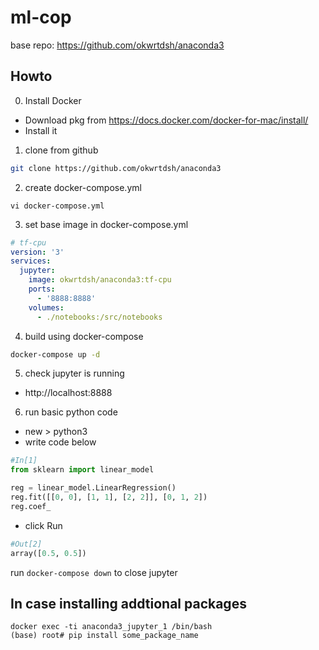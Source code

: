 # ml-cop
base repo: https://github.com/okwrtdsh/anaconda3

## Howto
0. Install Docker
- Download pkg from https://docs.docker.com/docker-for-mac/install/
- Install it

1. clone from github
```bash
git clone https://github.com/okwrtdsh/anaconda3
```
2. create docker-compose.yml
```
vi docker-compose.yml
```
3. set base image in docker-compose.yml
```yaml
# tf-cpu
version: '3'
services:
  jupyter:
    image: okwrtdsh/anaconda3:tf-cpu
    ports:
      - '8888:8888'
    volumes:
      - ./notebooks:/src/notebooks
```

4. build using docker-compose
```bash
docker-compose up -d
```

5. check jupyter is running
- http://localhost:8888

6. run basic python code
- new > python3
- write code below
```python
#In[1]
from sklearn import linear_model

reg = linear_model.LinearRegression()
reg.fit([[0, 0], [1, 1], [2, 2]], [0, 1, 2])
reg.coef_
```
- click Run 
```python
#Out[2]
array([0.5, 0.5])
```

run `docker-compose down` to close jupyter 


## In case installing addtional packages
```
docker exec -ti anaconda3_jupyter_1 /bin/bash
(base) root# pip install some_package_name
```

